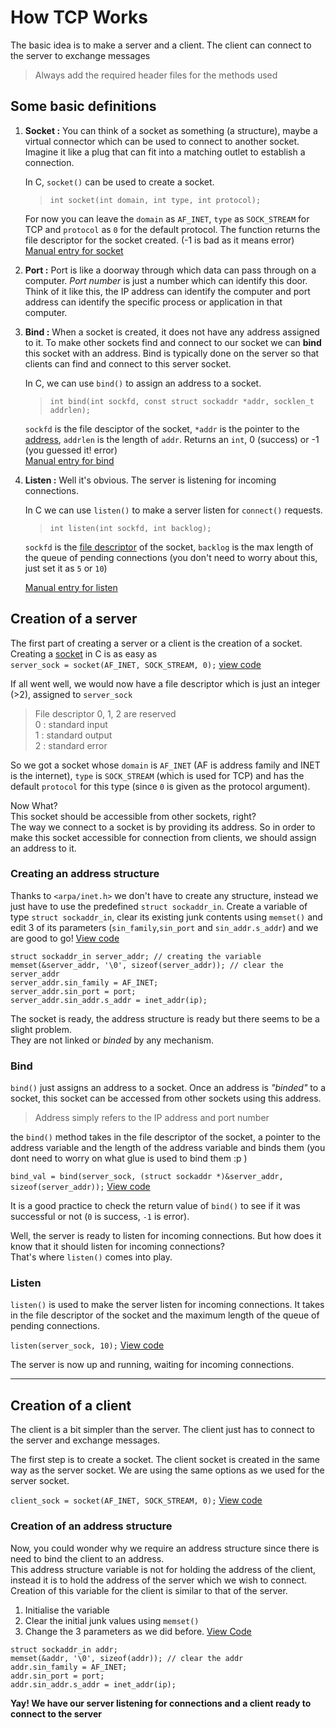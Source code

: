 # How TCP Works

The basic idea is to make a server and a client. The client can connect to the server to exchange messages

> Always add the required header files for the methods used

## Some basic definitions

1.  **Socket :** <a id="socket"></a> You can think of a socket as something (a structure), maybe a virtual connector which can be used to connect to another socket.<br> Imagine it like a plug that can fit into a matching outlet to establish a connection.

    In C, `socket()` can be used to create a socket. <br>

    > `int socket(int domain, int type, int protocol);`

    For now you can leave the `domain` as `AF_INET`, `type` as `SOCK_STREAM` for TCP and `protocol` as `0` for the default protocol.<a id="sock-des"></a> The function returns the file descriptor for the socket created. (-1 is bad as it means error) <br>
    [Manual entry for socket](https://man7.org/linux/man-pages/man2/socket.2.html)

2.  **Port :** Port is like a doorway through which data can pass through on a computer. _Port number_ is just a number which can identify this door. Think of it like this, the IP address can identify the computer and port address can identify the specific process or application in that computer.

3.  **Bind :** When a socket is created, it does not have any address assigned to it. To make other sockets find and connect to our socket we can **bind** this socket with an address. Bind is typically done on the server so that clients can find and connect to this server socket.

    In C, we can use `bind()` to assign an address to a socket. <br>

    > `int bind(int sockfd, const struct sockaddr *addr, socklen_t addrlen);`

    `sockfd` is the file desciptor of the socket, `*addr` is the pointer to the [address](), `addrlen` is the length of `addr`. Returns an `int`, 0 (success) or -1 (you guessed it! error) <br>
    [Manual entry for bind](https://man7.org/linux/man-pages/man2/bind.2.html)

4.  **Listen :** Well it's obvious. The server is listening for incoming connections.

    In C we can use `listen()` to make a server listen for `connect()` requests. <br>

    > `int listen(int sockfd, int backlog);`

    `sockfd` is the [file descriptor](#sock-des) of the socket,
    `backlog` is the max length of the queue of pending connections (you don't need to worry about this, just set it as `5` or `10`)

    [Manual entry for listen](https://man7.org/linux/man-pages/man2/listen.2.html)

## Creation of a server

The first part of creating a server or a client is the creation of a socket.<br>
Creating a [socket](#socket) in C is as easy as <br>
`server_sock = socket(AF_INET, SOCK_STREAM, 0);` [view code](./simple_tcp/server.c#L20)

If all went well, we would now have a file descriptor which is just an integer (>2), assigned to `server_sock`

> File descriptor 0, 1, 2 are reserved <br>
> 0 : standard input <br>
> 1 : standard output <br>
> 2 : standard error <br>

So we got a socket whose `domain` is `AF_INET` (AF is address family and INET is the internet), `type` is `SOCK_STREAM` (which is used for TCP) and has the default `protocol` for this type (since `0` is given as the protocol argument).

Now What? <br>
This socket should be accessible from other sockets, right?<br>
The way we connect to a socket is by providing its address. So in order to make this socket accessible for connection from clients, we should assign an address to it.

### Creating an address structure

Thanks to `<arpa/inet.h>` we don't have to create any structure, instead we just have to use the predefined `struct sockaddr_in`. Create a variable of type `struct sockaddr_in`, clear its existing junk contents using `memset()` and edit 3 of its parameters (`sin_family`,`sin_port` and `sin_addr.s_addr`) and we are good to go! [View code](./simple_tcp/server.c#L28)

```
struct sockaddr_in server_addr; // creating the variable
memset(&server_addr, '\0', sizeof(server_addr)); // clear the server_addr
server_addr.sin_family = AF_INET;
server_addr.sin_port = port;
server_addr.sin_addr.s_addr = inet_addr(ip);
```

The socket is ready, the address structure is ready but there seems to be a slight problem.<br>
They are not linked or _binded_ by any mechanism.

### Bind

`bind()` just assigns an address to a socket. Once an address is _"binded"_ to a socket, this socket can be accessed from other sockets using this address.

> Address simply refers to the IP address and port number

the `bind()` method takes in the file descriptor of the socket, a pointer to the address variable and the length of the address variable and binds them (you dont need to worry on what glue is used to bind them :p )

`bind_val = bind(server_sock, (struct sockaddr *)&server_addr, sizeof(server_addr));` [View code](./simple_tcp/server.c#L33)

It is a good practice to check the return value of `bind()` to see if it was successful or not (`0` is success, `-1` is error).

Well, the server is ready to listen for incoming connections. But how does it know that it should listen for incoming connections?<br> That's where `listen()` comes into play.

### Listen

`listen()` is used to make the server listen for incoming connections. It takes in the file descriptor of the socket and the maximum length of the queue of pending connections.

`listen(server_sock, 10);` [View code](./simple_tcp/server.c#L41)

The server is now up and running, waiting for incoming connections.

---

## Creation of a client

The client is a bit simpler than the server. The client just has to connect to the server and exchange messages.

The first step is to create a socket. The client socket is created in the same way as the server socket. We are using the same options as we used for the server socket.

`client_sock = socket(AF_INET, SOCK_STREAM, 0);` [View code](./simple_tcp/client.c#L19)

### Creation of an address structure

Now, you could wonder why we require an address structure since there is need to bind the client to an address. <br>
This address structure variable is not for holding the address of the client, instead it is to hold the address of the server which we wish to connect. <br>
Creation of this variable for the client is similar to that of the server. <br>

1. Initialise the variable
2. Clear the initial junk values using `memset()`
3. Change the 3 parameters as we did before. [View Code](./simple_tcp/client.c#L27)

```
struct sockaddr_in addr;
memset(&addr, '\0', sizeof(addr)); // clear the addr
addr.sin_family = AF_INET;
addr.sin_port = port;
addr.sin_addr.s_addr = inet_addr(ip);
```

**Yay! We have our server listening for connections and a client ready to connect to the server**

<!-- ## Connecting the client and exchanging messages -->
